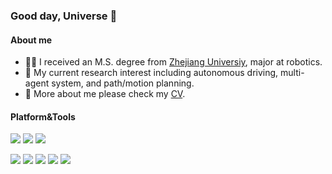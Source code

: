 
### Good day, Universe 👋

#### About me

- 👨‍🎓 I received an M.S. degree from [Zhejiang Universiy](https://www.zju.edu.cn/english/), major at robotics.
- 🔬 My current research interest including autonomous driving, multi-agent system, and path/motion planning.
- 📝 More about me please check my [CV](https://wenlc.cn/cv). 

#### Platform&Tools


[![](https://img.shields.io/badge/Ubuntu-20.04%20LTS-E95420?style=for-the-badge&logo=Ubuntu)](https://ubuntu.com/)
[![](https://img.shields.io/badge/IDE-VS%20Code-blue?style=for-the-badge&logo=Visual-Studio-Code)](https://code.visualstudio.com/)
[![](https://img.shields.io/badge/dell-XPS%2015%20-007DB8?style=for-the-badge&logo=dell&logoColor=white)]()

[![](https://img.shields.io/badge/-C++-00599C?style=for-the-badge&logo=c%2B%2B&logoColor=ffffff)](https://isocpp.org/)
[![](https://img.shields.io/badge/Python-14354C?style=for-the-badge&logo=python&logoColor=white)](https://python.org/)
[![](https://img.shields.io/badge/-ROS-A8B9CC?style=for-the-badge&logo=ros&logoColor=ffffff)](https://ros.org/)
[![](https://img.shields.io/badge/-Hexo-0E83CD?style=for-the-badge&logo=hexo&logoColor=ffffff)](https://hexo.io/)
[![](https://img.shields.io/badge/Solidity-e6e6e6?style=for-the-badge&logo=solidity&logoColor=black)](https://hexo.io/)
